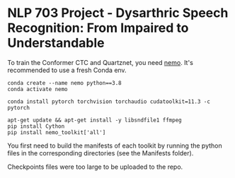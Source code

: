 # NLP 703 Project - Dysarthric Speech Recognition: From Impaired to Understandable

To train the Conformer CTC and Quartznet, you need [nemo](https://github.com/NVIDIA/NeMo). It's recommended to use a fresh Conda env.

```
conda create --name nemo python==3.8
conda activate nemo

conda install pytorch torchvision torchaudio cudatoolkit=11.3 -c pytorch

apt-get update && apt-get install -y libsndfile1 ffmpeg
pip install Cython
pip install nemo_toolkit['all']
```

You first need to build the manifests of each toolkit by running the python files in the corresponding directories (see the Manifests folder).

Checkpoints files were too large to be uploaded to the repo.
